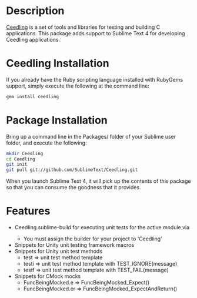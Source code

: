 Description
===========
[Ceedling](http://throwtheswitch.org/) is a set of tools and libraries for testing and building C applications. This package adds support to Sublime Text 4 for developing Ceedling applications.

Ceedling Installation
=====================
If you already have the Ruby scripting language installed with RubyGems support, simply execute the following at the command line:

```sh
gem install ceedling
```

Package Installation
====================
Bring up a command line in the Packages/ folder of your Sublime user folder, and execute the following:

```sh
mkdir Ceedling
cd Ceedling
git init
git pull git://github.com/SublimeText/Ceedling.git

```

When you launch Sublime Text 4, it will pick up the contents of this package so that you can consume the goodness that it provides.


Features
========
* Ceedling.sublime-build for executing unit tests for the active module via <F7>
    * You must assign the builder for your project to 'Ceedling'
* Snippets for Unity unit testing framework macros
* Snippets for Unity unit test methods
	* test<TAB> => unit test method template
	* testi<TAB> => unit test method template with TEST_IGNORE(message)
	* testf<TAB> => unit test method template with TEST_FAIL(message)
* Snippets for CMock mocks
    * FuncBeingMocked.e<TAB> => FuncBeingMocked_Expect(<parameters>)
    * FuncBeingMocked.er<TAB> => FuncBeingMocked_ExpectAndReturn(<parameters>)
